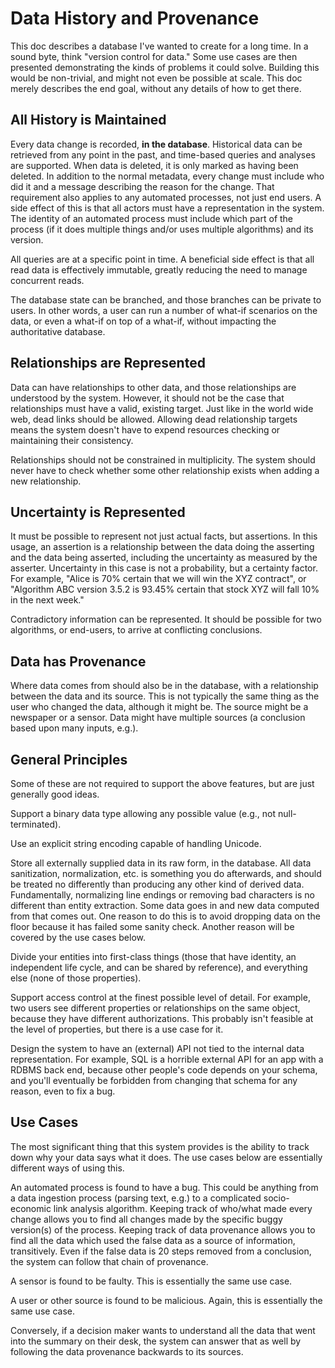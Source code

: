 # Data History and Provenance

This doc describes a database I've wanted to create for a long time.
In a sound byte, think "version control for data." Some use cases are
then presented demonstrating the kinds of problems it could solve.
Building this would be non-trivial, and might not even be possible at
scale. This doc merely describes the end goal, without any details of
how to get there.

## All History is Maintained

Every data change is recorded, **in the database**. Historical data
can be retrieved from any point in the past, and time-based queries
and analyses are supported. When data is deleted, it is only marked as
having been deleted. In addition to the normal metadata, every change
must include who did it and a message describing the reason for the
change. That requirement also applies to any automated processes, not
just end users. A side effect of this is that all actors must have a
representation in the system. The identity of an automated process
must include which part of the process (if it does multiple things
and/or uses multiple algorithms) and its version.

All queries are at a specific point in time. A beneficial side effect
is that all read data is effectively immutable, greatly reducing the
need to manage concurrent reads.

The database state can be branched, and those branches can be private
to users. In other words, a user can run a number of what-if scenarios
on the data, or even a what-if on top of a what-if, without impacting
the authoritative database.

## Relationships are Represented

Data can have relationships to other data, and those relationships are
understood by the system. However, it should not be the case that
relationships must have a valid, existing target. Just like in the
world wide web, dead links should be allowed. Allowing dead
relationship targets means the system doesn't have to expend resources
checking or maintaining their consistency.

Relationships should not be constrained in multiplicity. The system
should never have to check whether some other relationship exists when
adding a new relationship.

## Uncertainty is Represented

It must be possible to represent not just actual facts, but
assertions. In this usage, an assertion is a relationship between the
data doing the asserting and the data being asserted, including the
uncertainty as measured by the asserter. Uncertainty in this case is
not a probability, but a certainty factor. For example, "Alice is 70%
certain that we will win the XYZ contract", or "Algorithm ABC version
3.5.2 is 93.45% certain that stock XYZ will fall 10% in the next
week."

Contradictory information can be represented. It should be possible
for two algorithms, or end-users, to arrive at conflicting
conclusions.

## Data has Provenance

Where data comes from should also be in the database, with a
relationship between the data and its source. This is not typically
the same thing as the user who changed the data, although it might be.
The source might be a newspaper or a sensor. Data might have multiple
sources (a conclusion based upon many inputs, e.g.).

## General Principles

Some of these are not required to support the above features, but are
just generally good ideas.

Support a binary data type allowing any possible value (e.g., not
null-terminated).

Use an explicit string encoding capable of handling Unicode.

Store all externally supplied data in its raw form, in the database.
All data sanitization, normalization, etc. is something you do
afterwards, and should be treated no differently than producing any
other kind of derived data. Fundamentally, normalizing line endings or
removing bad characters is no different than entity extraction. Some
data goes in and new data computed from that comes out. One reason to
do this is to avoid dropping data on the floor because it has failed
some sanity check. Another reason will be covered by the use cases
below.

Divide your entities into first-class things (those that have
identity, an independent life cycle, and can be shared by reference),
and everything else (none of those properties).

Support access control at the finest possible level of detail. For
example, two users see different properties or relationships on the
same object, because they have different authorizations. This probably
isn't feasible at the level of properties, but there is a use case for
it.

Design the system to have an (external) API not tied to the internal
data representation. For example, SQL is a horrible external API for
an app with a RDBMS back end, because other people's code depends on
your schema, and you'll eventually be forbidden from changing that
schema for any reason, even to fix a bug.

## Use Cases

The most significant thing that this system provides is the ability to
track down why your data says what it does. The use cases below are
essentially different ways of using this.

An automated process is found to have a bug. This could be anything
from a data ingestion process (parsing text, e.g.) to a complicated
socio-economic link analysis algorithm. Keeping track of who/what made
every change allows you to find all changes made by the specific buggy
version(s) of the process. Keeping track of data provenance allows you
to find all the data which used the false data as a source of
information, transitively. Even if the false data is 20 steps removed
from a conclusion, the system can follow that chain of provenance.

A sensor is found to be faulty. This is essentially the same use case.

A user or other source is found to be malicious. Again, this is
essentially the same use case.

Conversely, if a decision maker wants to understand all the data that
went into the summary on their desk, the system can answer that as
well by following the data provenance backwards to its sources.
